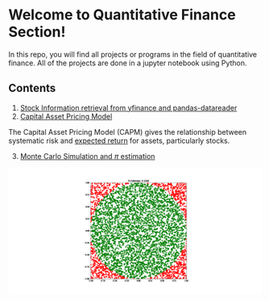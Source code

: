 # Welcome to Quantitative Finance Section!
In this repo, you will find all projects or programs in the field of quantitative finance. All of the projects are done in a jupyter notebook using Python. 

## Contents 

 1. [Stock Information retrieval from yfinance and  pandas-datareader ](https://github.com/narayan47/Finance/blob/main/BasicQuant.ipynb)
 2. [Capital Asset Pricing Model](https://github.com/narayan47/Finance/blob/main/CAPM.ipynb)

 The Capital Asset Pricing Model (CAPM) gives the relationship between systematic risk and [expected return](https://www.investopedia.com/terms/e/expectedreturn.asp) for assets, particularly stocks.
 
 
 3. [Monte Carlo Simulation and $\pi$ estimation](https://github.com/narayan47/Finance/blob/main/Monte%20Carlo.ipynb) 
 <img src="https://github.com/narayan47/Finance/blob/main/test.gif"/>
 

